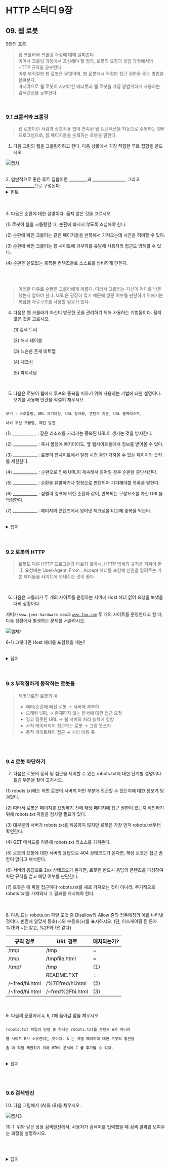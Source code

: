 ﻿# HTTP 스터디 9장

  

## 09. 웹 로봇

  

9장의 흐름

  

> 웹 크롤러와 크롤링 과정에 대해 살펴본다.<br/>
> 이어서 크롤링 과정에서 조심해야 할 점과,
> 로봇의 요청과 응답 과정에서의 HTTP 규칙을 공부한다.<br/>
> 이후 부적절한 웹 로봇은 무엇이며,
> 웹 로봇에서 적절한 접근 권한을 주는 방법을 살펴본다.<br/>
> 마지막으로 웹 로봇이 지켜야할 에티켓과
> 웹 로봇을 가장 광범위하게 사용하는 검색엔진을 공부한다.
<br/>
  

### 9.1 크롤러와 크롤링

  

>웹 로봇이란 사람과 상호작용 없이 연속된 웹 트렌젝션을 자동으로 수행하는 SW 프로그램으로, 
>웹 페이지들을 순회하는 로봇을 말한다.

  

1. 다음 그림의 웹을 크롤링하려고 한다. 다음 상황에서 가장 적합한 루트 집합을 만드시오.

  
![캡처](https://user-images.githubusercontent.com/76691680/105762999-879fda00-5f98-11eb-8477-4ded7c532e24.JPG)
  
<br/>
2. 일반적으로 좋은 루트 집합이란 _________과 ________________, 그리고 ______________으로 구성된다.

 <details>
	    <summary> 힌트</summary>
	    <div markdown="1">
	    
	    일단 시작을 위해서는 크고 인기 있는 ____가 있어야 한다.
	    
		(ex) http://www.yahoo.com과 같이.
		
		그리고 응애응애하는 페이지와,

		그리고 외로워하는 페이지도 포함해 주어야 할 것이다.
	    
</details>

<br/><br/>
3. 다음은 순환에 대한 설명이다. 옳지 않은 것을 고르시오.

  

(1) 로봇이 웹을 크롤링할 때, 순환에 빠지지 않도록 조심해야 한다.

  

(2) 순환에 빠진 크롤러는 같은 페이지들을 반복해서 가져오는데 시간을 허비할 수 있다.

  

(3) 순환에 빠진 크롤러는 웹 사이트에 과부하를 유발해 사용자의 접근도 방해할 수 있다.

  

(4) 순환은 쓸모없는 중복된 컨텐츠들로 스스로를 낭비하게 만든다.

  
<br/><br/>

> 이러한 이유로 순환은 크롤러에게 해롭다.
> 따라서 크롤러는 자신이 어디를 방문했는지 알아야 한다.
> URL은 굉장히 많기 때문에 방문 여부를 판단하기 위해서는
> 복잡한 자료구조를 사용할 필요가 있다.



4. 다음은 웹 크롤러가 자신이 방문한 곳을 관리하기 위해 사용하는 기법들이다. 옳지 않은 것을 고르시오.

  

	(1) 검색 트리

  

	(2) 해시 테이블

  

	(3) 느슨한 존재 비트맵

  

	(4) 체크섬

  

	(5) 파티셔닝

  
<br/>

5. 다음은 로봇이 웹에서 루프와 중복을 피하기 위해 사용하는 기법에 대한 설명이다. 보기를 사용해 빈칸을 적절히 채우시오.

  

```markdown

보기 : 스로틀링, URL 크기제한, URL 정규화, 콘텐츠 지문, URL 블랙리스트,

너비 우선 크롤링, 패턴 발견

```

  

(1) ____________ : 같은 리소스를 가리키는 중복된 URL이 생기는 것을 방지한다.

  

(2) ____________ : 혹시 함정에 빠지더라도, 옆 웹사이트들에서 정보를 받아올 수 있다.

  

(3) ____________ : 로봇이 웹사이트에서 일정 시간 동안 가져올 수 있는 페이지의 숫자를 제한한다.

  

(4) ____________ : 순환으로 인해 URL이 계속해서 길어질 경우 순환을 중단시킨다.

  

(5) ____________ : 순환을 유발하거나 함정으로 판단되어 기피해야할 목록을 말한다.

  

(6) ____________ : 심벌릭 링크에 의한 순환과 같이, 반복되는 구성요소를 가진 URL을 의심한다.

  

(7) ____________ : 페이지의 콘텐츠에서 얻어낸 체크섬을 비교해 중복을 막는다.
<br/><br/>
  
 <details>
	    <summary> 답지</summary>
	    <div markdown="1">
	    
		1. A,S,G ;웹의 모든 것을 커버하기 위해서는 다음 셋만 루트집합에 있으면 된다.
		
		2. (크고 인기있는)웹사이트, 새로 생성된 페이지 목록, 자주 링크되지 않는 페이지들 목록

		3. 모두 옳은 선지다.

		4. (4) ;체크섬은 방문했었는지 판단하는데 사용되는 것으로, 방문한 곳을 관리하기 위해서는 체크 포인트가 사용된다.

		5. (1) URL 정규화, (2) 너비 우선 크롤링, (3) 스로틀링, (4) URL 크기 제한, 
		   (5) URL 블랙리스트, (6) 패턴 발견, (7) 콘텐츠 지문  
</details>
<br/><br/>
  

### 9.2 로봇의 HTTP

  

>로봇도 다른 HTTP 프로그램과 다르지 않아서, HTTP 명세의 규칙을 지켜야 한다.
>요청에는 User-Agent, From , Accept 헤더를 포함해 신원을 알려주는 기본 헤더들을 사이트에 보내주는 것이 좋다.

  <br/>

6. 다음은 크롤러가 두 개의 사이트를 운영하는 서버에 Host 헤더 없이 요청을 보냈을 때의 상황이다.

  

서버가 `www.joes-hardware.com`과 [`www.foo.com`](http://www.foo.com) 두 개의 사이트를 운영한다고 할 때, 다음 상황에서 발생하는 문제를 서술하시오.

  

![캡처2](https://user-images.githubusercontent.com/76691680/105763002-88387080-5f98-11eb-9748-f21b573f1478.JPG)

6-1) 그렇다면 Host 헤더를 포함했을 때는?
<br/><br/>
  
 <details>
	    <summary> 답지</summary>
	    <div markdown="1">
	    
	    6. 위의 그림에서 서버는 `www.joes-hardware.com`를 기본으로 제공한다.

		 따라서 이와 같은 상황에서는, 크롤러는 foo.com의 /index.html을 요구했지만 
		 Host 헤더를 포함하지 않았기 때문에 `www.joes-hardware.com`에 대한 콘텐츠를 
		 받게 되는 문제가 생긴다.
		 또한 이렇게 받은 `www.joes-hardware.com`에 대한 콘텐츠를 
		 크롤러는 foo.com에서 온 것이라고 생각한다는 문제가 있다.


		6-1. Host 헤더를 포함하면 제대로 찾아가겠죠.

	    
</details>
<br/><br/>
  

### 9.3 부적절하게 동작하는 로봇들

  

>제멋대로인 로봇의 예
>- 에러/순환에 빠진 로봇 → 서버에 과부하
>- 오래된 URL → 존재하지 않는 문서에 대한 접근 요청
>- 길고 잘못된 URL → 웹 서버의 처리 능력에 영향
>- 사적 데이터까지 접근하는 로봇 → 그럼 못쓰지
>- 동적 게이트웨이 접근 → 처리 비용 多

  <br/><br/>

### 9.4 로봇 차단하기

  

7. 다음은 로봇의 동작 및 접근을 제어할 수 있는 robots.txt에 대한 단계별 설명이다. 틀린 부분을 찾아 고치시오.

  

(1) robots.txt에는 어떤 로봇이 서버의 어떤 부분에 접근할 수 있는지에 대한 정보가 담겨있다.

(2) 따라서 로봇은 페이지를 요청하기 전에 해당 페이지에 접근 권한이 있는지 확인하기 위해 robots.txt 파일을 검사할 필요가 있다.

(3) 대부분의 서버가 robots.txt를 제공하지 않지만 로봇은 가장 먼저 robots.txt부터 확인한다.

  

(4) GET 메서드를 이용해 robots.txt 리소스를 가져온다.

  

(5) 로봇의 요청에 대한 서버의 응답으로 404 상태코드가 온다면, 해당 로봇은 접근 권한이 없다고 해석한다.

  

(6) 서버의 응답으로 2xx 상태코드가 온다면, 로봇은 반드시 응답의 콘텐츠를 파싱하여 차단 규칙을 얻고 해당 여부를 판단한다.

  

(7) 로봇은 매 파일 접근마다 robots.txt를 새로 가져오는 것이 아니라, 주기적으로 robots.txt를 가져와서 그 결과를 캐시해야 한다.

  
<br/><br/>
8. 다음 표는 robots.txt 파일 포맷 중 Disallow와 Allow 줄의 접두매칭의 예를 나타낸 것이다. 빈칸에 알맞게 등호(=)와 부등호(≠)를 표시하시오. (단, 이스케이핑 된 문자 %7E와 ~는 같고, %2F와 /은 같다)

  

| 규칙 경로 | URL 경로 | 매치되는가? |
|-------|-------|------|
|/tmp|/tmp|=|
|/tmp|/tmpfile.html|=|
|/tmp/|/tmp|(1)|
||README.TXT|=|
|/~fred/hi.html|/%7Efred/hi.html|(2)|
|/~fred/hi.html|/~fred%2Fhi.html|(3)|

  
<br/><br/>
9. 다음의 문장에서 `A`, `B`, `C`에 들어갈 말을 채우시오.

  

```markdown

robots.txt 파일의 단점 중 하나는 robots.txt를 콘텐츠 A가 아니라

웹 사이트 B가 소유한다는 것이다. A 는 개별 페이지에 대한 로봇의 접근을

좀 더 직접 제한하기 위해 HTML 문서에 C 를 추가할 수 있다.

```
<br/>
  
<details>
	    <summary> 답지</summary>
	    <div markdown="1">
	    
		7. (5) 
	      ;서버가 404를 응답하면 로봇은 활성화된 차단 규칙이 존재하지 않는다고 가정하고 
	      robots.txt의 제약 없이 사이트에 접근할 수 있다.

  

		8. (1) ≠, (2) =, (3) ≠
		  ;접두 매칭이므로 URL 경로의 시작부터 규칙 경로의 길이만큼 서로 같아야 한다.
		   또한 이스케이핑된 문자들은 원래대로 복원되어 비교되지만, 
		   빗금을 의미하는 %2F만 예외로 둘다 /로 같아야만 같은 것으로 인정한다.


		9.  A : 작성자(저자)
		    B : 관리자
		    C : 로봇 제어 META 태그

	    
</details>

<br/><br/>
  
  

### 9.6 검색엔진

  

10. 다음 그림에서 (A)와 (B)를 채우시오.

  

![캡처3](https://user-images.githubusercontent.com/76691680/105763004-88d10700-5f98-11eb-996f-1669dc6ddd38.JPG)
  

10-1. 위와 같은 상용 검색엔진에서, 사용자가 검색어를 입력했을 때 검색 결과를 보여주는 과정을 설명하시오.

  <br/><br/>
<details>
	    <summary> 답지</summary>
	    <div markdown="1">
	    
		10. (A) : 풀 텍스트 색인 데이터베이스
			(B) : 검색엔진 크롤러/로봇

  

		10-1.
		✅ 사용자가 검색어를 입력한다.
		
		→ 하드웨어 웹 서버는 사용자로부터 HTTP GET/POST 등의 요청이 들어오면
		이 질의를 검색 게이트웨이에 넘겨준다.

		→ 게이트웨이는 풀 텍스트 색인 데이터베이스를 이용해
		입력 검색어를 포함한 문서들을 즉각 알려준다.
		(크롤러가 웹 서버들 돌아다니면서 준 정보들을 바탕으로 구성해놓은 것)

		→ 웹 검색 게이트웨이는 웹 서버에게 검색 결과 문서 목록을 
		결과로 돌려준다.

		→ 웹 서버는 이 결과를 사용자를 위한 HTML 페이지로 변환해 돌려준다.
	    
</details>

  


